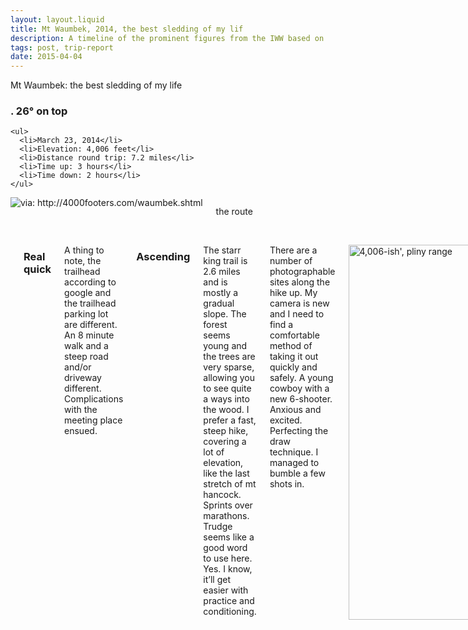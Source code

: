 ```yaml
---
layout: layout.liquid
title: Mt Waumbek, 2014, the best sledding of my lif
description: A timeline of the prominent figures from the IWW based on the Wobblies! graphic novel
tags: post, trip-report
date: 2015-04-04
---
```


 
Mt Waumbek: the best sledding of my life</h1>

<div id="content" class="site-content torso container">
<div class="row">

  <div class="hike-details">
	<h3>. 26° on top</h3>

    <ul>
      <li>March 23, 2014</li>
      <li>Elevation: 4,006 feet</li>
      <li>Distance round trip: 7.2 miles</li>
      <li>Time up: 3 hours</li>
      <li>Time down: 2 hours</li>
    </ul>
  </div>
       
  <div class="eight columns omega">
    <img src="https://web.archive.org/web/20150404032626im_/http://4000footers.com/map%20waumbek2.jpg" title="via: http://4000footers.com/waumbek.shtml">
<p class="caption">the route</p>
  </div>
  <br class="clear">

  <div class="thirteen offset-by-three columns">
<hr>
  <h3>Real quick</h3>
  <p>A thing to note, the trailhead according to google and the trailhead parking lot are different. An 8 minute walk and a steep road and/or driveway different. Complications with the meeting place ensued. </p>
  <h3>Ascending</h3>
  <p>The starr king trail is 2.6 miles and is mostly a gradual slope. The forest seems young and the trees are very sparse, allowing you to see quite a ways into the wood. I prefer a fast, steep hike, covering a lot of elevation, like the last stretch of mt hancock. Sprints over marathons. Trudge seems like a good word to use here. Yes. I know, it’ll get easier with practice and conditioning.</p>
  <p>There are a number of photographable sites along the hike up. My camera is new and I need to find a comfortable method of taking it out quickly and safely. A young cowboy with a new 6-shooter. Anxious and excited. Perfecting the draw technique. I managed to bumble a few shots in.</p>

<p>
<a href="https://web.archive.org/web/20150404032626/https://www.flickr.com/photos/wesleymiles/13394155234" title="4,006-ish', pliny range by Wesley Carr, on Flickr"><img src="https://web.archive.org/web/20150404032626im_/https://farm4.staticflickr.com/3665/13394155234_a022fbabb8_c.jpg" alt="4,006-ish', pliny range" width="800" height="600"></a>
</p>
<p class="caption">pine detail</p>

  <p>The weather got increasingly worse as we continued toward mt starr king, the first peak. The fear crept in heavy as we ascended to ¾ of the way up. It’s a distance that cannot be descended quickly. We were invested. It was the cloudiest, snowiest, snowiest, windiest hike I’ve witnessed. With five winter hikes under my belt, I had apparently been blessed with good weather so far. A series of what-ifs sank in. What if we slip we haven’t seen anyone yet and I don’t know if the people we told about our whereabouts would do anything quickly enough. Would they realize the haste? Can you run in this mess? Maybe a seasoned rescuer who has the endurance that I don’t could cover ground well enough to get to the scene. Conversation quelled these some. </p>
  <h3>The top</h3>
  <p>Between the peaks is one mile and mostly flat. However, due to the conditions the trail was mostly blown in. Just like that, snowshoes were mentally added to the list of gear to get. </p>
  <p>“Trail-breakers” were also added to the list of those who previously went unappreciated. What a task!</p>
  <p>On starr king, we did cross paths with two groups. Exchanged the photo favor and bid farewells.</p>

<p>
<a href="https://web.archive.org/web/20150404032626/https://www.flickr.com/photos/wesleymiles/13393825053" title="view from starr king summit by Wesley Carr, on Flickr"><img src="https://web.archive.org/web/20150404032626im_/https://farm8.staticflickr.com/7378/13393825053_8d4bd4c505_c.jpg" alt="view from starr king summit" width="800" height="600"></a>
</p>
<p class="caption">view from starr king summit</p>

<p><a href="https://web.archive.org/web/20150404032626/https://www.flickr.com/photos/wesleymiles/13393819603" title="mt waumbek summit / limoncello by Wesley Carr, on Flickr"><img src="https://web.archive.org/web/20150404032626im_/https://farm8.staticflickr.com/7326/13393819603_91b06252ed_c.jpg" alt="mt waumbek summit / limoncello" width="800" height="600"></a></p>
<p class="caption">mt waumbek summit / limoncello</p>

  <h3>Two reasons for spectacular sledding </h3>
  <h4>1. The grade</h4>
  <p>The annoyance on the way up was absolutely perfect for coming down on my trusty sled. Slow, controllable, enough to let gravity do the work. </p>
  <p>Prior sledding trips I’ve questioned the efficiency of sledding down. On a steeper route, you’d speed along for a sprint, fall over on the trail or off the edge, giggle / hee-haw, get back up and do it again. Tested by other hikers walking behind, as a constant, the “sprint stop sprint stop” method equalled their pace. The slow sled-run is the way to go. Efficiency was not in question. It saved many, many, many minutes and muscles.</p>
  <h4>2. The forest</h4>
  <p>My last (4) sledding endeavors had the trees tightly edge the trail, like marblehead’s cobbled roads, a hard bumper. If one were to go off of the trail, they would likely bump one. On waumbek, the forest life was not the edge, the path was. This allowed for the bobsled effect, smooth corners, leaning and all. Bliss. Joy. And enough freedom to pull out my camera for a pic.</p>
  <p>It should also be noted that the distance we could see ahead gave extra confidence to pull up on the breaks and open her up. No blind turns. </p>

  <h3>Live action</h3>
  <iframe src="//web.archive.org/web/20150404032626if_/http://www.youtube.com/embed/jLJlA8gfIXc?rel=0" allowfullscreen="" data-ruffle-polyfilled="" width="800" height="600" frameborder="0"></iframe>

<p><a href="https://web.archive.org/web/20150404032626/https://www.flickr.com/photos/wesleymiles/13393686495" title="north from tripoli road by Wesley Carr, on Flickr"><img src="https://web.archive.org/web/20150404032626im_/https://farm4.staticflickr.com/3716/13393686495_abcb83ceae_c.jpg" alt="north from tripoli road" width="800" height="476"></a></p>
<p class="caption">the drive home</p>
</div></div></div>

    	